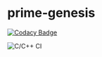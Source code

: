 # prime-genesis

[![Codacy Badge](https://api.codacy.com/project/badge/Grade/28479fc8fb2c4793a228e03e7819ce34)](https://app.codacy.com/manual/stepin104704/prime-genesis?utm_source=github.com&utm_medium=referral&utm_content=stepin104704/prime-genesis&utm_campaign=Badge_Grade_Dashboard)

![C/C++ CI](https://github.com/stepin104704/prime-genesis/workflows/C/C++%20CI/badge.svg)


